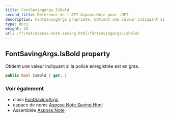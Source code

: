 ```yaml
---
title: FontSavingArgs.IsBold
second_title: Référence de l'API Aspose.Note pour .NET
description: FontSavingArgs propriété. Obtient une valeur indiquant si la police enregistrée est en gras.
type: docs
weight: 20
url: /fr/net/aspose.note.saving.html/fontsavingargs/isbold/
---
```

## FontSavingArgs.IsBold property

Obtient une valeur indiquant si la police enregistrée est en gras.

```csharp
public bool IsBold { get; }
```

### Voir également

* class [FontSavingArgs](../)
* espace de noms [Aspose.Note.Saving.Html](../../fontsavingargs/)
* Assemblée [Aspose.Note](../../../)


